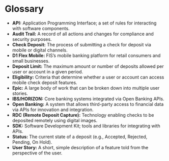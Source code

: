 # Glossary

- **API:** Application Programming Interface; a set of rules for interacting with software components.
- **Audit Trail:** A record of all actions and changes for compliance and security purposes.
- **Check Deposit:** The process of submitting a check for deposit via mobile or digital channels.
- **D1 Flex Mobile:** FIS’s mobile banking platform for retail consumers and small businesses.
- **Deposit Limit:** The maximum amount or number of deposits allowed per user or account in a given period.
- **Eligibility:** Criteria that determine whether a user or account can access mobile check deposit features.
- **Epic:** A large body of work that can be broken down into multiple user stories.
- **IBS/HORIZON:** Core banking systems integrated via Open Banking APIs.
- **Open Banking:** A system that allows third-party access to financial data via APIs for innovation and integration.
- **RDC (Remote Deposit Capture):** Technology enabling checks to be deposited remotely using digital images.
- **SDK:** Software Development Kit; tools and libraries for integrating with APIs.
- **Status:** The current state of a deposit (e.g., Accepted, Rejected, Pending, On Hold).
- **User Story:** A short, simple description of a feature told from the perspective of the user.
